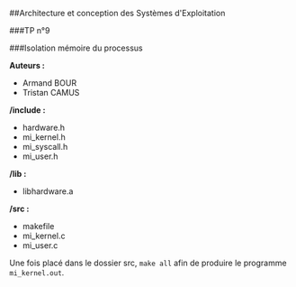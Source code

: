 ##Architecture et conception des Systèmes d'Exploitation

###TP n°9

###Isolation mémoire du processus

**Auteurs :**
* Armand BOUR
* Tristan CAMUS

**/include :**
* hardware.h
* mi_kernel.h
* mi_syscall.h
* mi_user.h

**/lib :**
* libhardware.a

**/src :**
* makefile
* mi_kernel.c
* mi_user.c

Une fois placé dans le dossier src, `make all` afin de produire le programme `mi_kernel.out`.